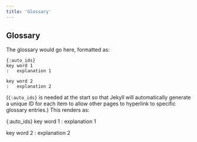 ```yaml
---
title: 'Glossary'
---
```


## Glossary

The glossary would go here, formatted as:

```source
{:auto_ids}
key word 1
:   explanation 1

key word 2
:   explanation 2
```

(`{:auto_ids}` is needed at the start
so that Jekyll will automatically generate a unique ID for each item
to allow other pages to hyperlink to specific glossary entries.)
This renders as:

{:auto\_ids}
key word 1
:   explanation 1

key word 2
:   explanation 2




